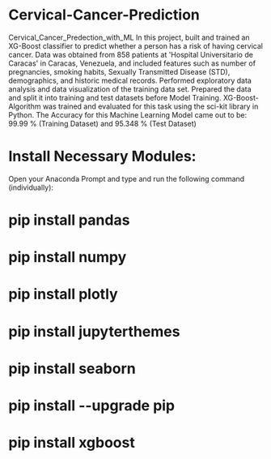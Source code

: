 # Cervical-Cancer-Prediction
Cervical_Cancer_Predection_with_ML
In this project, built and trained an XG-Boost classifier to predict whether a person has a risk of having cervical cancer. Data was obtained from 858 patients at 'Hospital Universitario de Caracas' in Caracas, Venezuela, and included features such as number of pregnancies, smoking habits, Sexually Transmitted Disease (STD), demographics, and historic medical records. Performed exploratory data analysis and data visualization of the training data set. Prepared the data and split it into training and test datasets before Model Training. XG-Boost-Algorithm was trained and evaluated for this task using the sci-kit library in Python. The Accuracy for this Machine Learning Model came out to be: 99.99 % (Training Dataset) and 95.348 % (Test Dataset)



# Install Necessary Modules:
Open your Anaconda Prompt and type and run the following command (individually):

 # pip install pandas
 # pip install numpy  
 # pip install plotly
 # pip install jupyterthemes
 # pip install seaborn
 # pip install --upgrade pip
 # pip install xgboost
